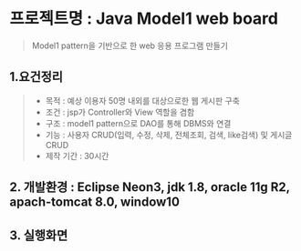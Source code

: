 # 프로젝트명 : **Java Model1 web board**
> Model1 pattern을 기반으로 한 web 응용 프로그램 만들기

## 1.요건정리
> - 목적 :  예상 이용자 50명 내외를 대상으로한 웹 게시판 구축
> - 조건 :  jsp가 Controller와 View 역할을 겸함
> - 구조 :  model1 pattern으로 DAO를 통해 DBMS와 연결
> - 기능 : 사용자 CRUD(입력, 수정, 삭제, 전체조회, 검색, like검색) 및 게시글 CRUD
> - 제작 기간 : 30시간


## 2. 개발환경 : Eclipse Neon3, jdk 1.8, oracle 11g R2, apach-tomcat 8.0, window10

## 3. 실행화면
